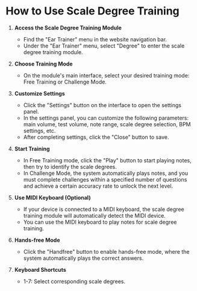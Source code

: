 # How to Use Scale Degree Training

1. **Access the Scale Degree Training Module**

    * Find the "Ear Trainer" menu in the website navigation bar.
    * Under the "Ear Trainer" menu, select "Degree" to enter the scale degree training module.

2. **Choose Training Mode**

    * On the module's main interface, select your desired training mode: Free Training or Challenge Mode.

3. **Customize Settings**

    * Click the "Settings" button on the interface to open the settings panel.
    * In the settings panel, you can customize the following parameters: main volume, test volume, note range, scale degree selection, BPM settings, etc.
    * After completing settings, click the "Close" button to save.

4. **Start Training**

    * In Free Training mode, click the "Play" button to start playing notes, then try to identify the scale degrees.
    * In Challenge Mode, the system automatically plays notes, and you must complete challenges within a specified number of questions and achieve a certain accuracy rate to unlock the next level.

5. **Use MIDI Keyboard (Optional)**

    * If your device is connected to a MIDI keyboard, the scale degree training module will automatically detect the MIDI device.
    * You can use the MIDI keyboard to play notes for scale degree training.

6. **Hands-free Mode**
    * Click the "Handfree" button to enable hands-free mode, where the system automatically plays the correct answers.

7. **Keyboard Shortcuts**
    * 1-7: Select corresponding scale degrees. 